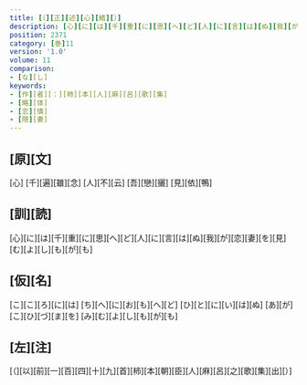 ```yaml
---
title: [（][正][述][心][緒][）]
description: [心][に][は][千][重][に][思][へ][ど][人][に][言][は][ぬ][我][が][恋][妻][を][見][む][よ][し][も][が][も]
position: 2371
category: [巻]11
version: '1.0'
volume: 11
comparison:
- [な][し]
keywords:
- [作][者][：][柿][本][人][麻][呂][歌][集]
- [略][体]
- [恋][情]
- [隠][妻]
---
```


## [原][文]

[心] [千][遍][雖][念] [人][不][云] [吾][戀][攦] [見][依][鴨]

## [訓][読]

[心][に][は][千][重][に][思][へ][ど][人][に][言][は][ぬ][我][が][恋][妻][を][見][む][よ][し][も][が][も]

## [仮][名]

[こ][こ][ろ][に][は] [ち][へ][に][お][も][へ][ど] [ひ][と][に][い][は][ぬ] [あ][が][こ][ひ][づ][ま][を] [み][む][よ][し][も][が][も]

## [左][注]

[（][以][前][一][百][四][十][九][首][柿][本][朝][臣][人][麻][呂][之][歌][集][出][）]
